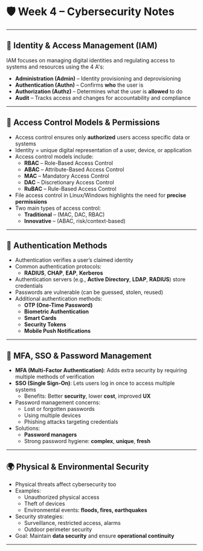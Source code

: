 # 🛡️ Week 4 – Cybersecurity Notes

---

## 👤 Identity & Access Management (IAM)

IAM focuses on managing digital identities and regulating access to systems and resources using the 4 A's:

- **Administration (Admin)** – Identity provisioning and deprovisioning  
- **Authentication (Authn)** – Confirms **who** the user is  
- **Authorization (Authz)** – Determines what the user is **allowed** to do  
- **Audit** – Tracks access and changes for accountability and compliance  

---

## 🔐 Access Control Models & Permissions

- Access control ensures only **authorized** users access specific data or systems  
- Identity = unique digital representation of a user, device, or application  
- Access control models include:
  - **RBAC** – Role-Based Access Control
  - **ABAC** – Attribute-Based Access Control
  - **MAC** – Mandatory Access Control
  - **DAC** – Discretionary Access Control
  - **RuBAC** – Rule-Based Access Control
- File access control in Linux/Windows highlights the need for **precise permissions**  
- Two main types of access control:
  - **Traditional** – (MAC, DAC, RBAC)
  - **Innovative** – (ABAC, risk/context-based)

---

## 🔑 Authentication Methods

- Authentication verifies a user’s claimed identity  
- Common authentication protocols:
  - **RADIUS**, **CHAP**, **EAP**, **Kerberos**  
- Authentication servers (e.g., **Active Directory**, **LDAP**, **RADIUS**) store credentials  
- Passwords are vulnerable (can be guessed, stolen, reused)  
- Additional authentication methods:
  - **OTP (One-Time Password)**
  - **Biometric Authentication**
  - **Smart Cards**
  - **Security Tokens**
  - **Mobile Push Notifications**

---

## 🔐 MFA, SSO & Password Management

- **MFA (Multi-Factor Authentication)**: Adds extra security by requiring multiple methods of verification  
- **SSO (Single Sign-On)**: Lets users log in once to access multiple systems  
  - Benefits: Better **security**, lower **cost**, improved **UX**  
- Password management concerns:
  - Lost or forgotten passwords
  - Using multiple devices
  - Phishing attacks targeting credentials  
- Solutions:
  - **Password managers**
  - Strong password hygiene: **complex**, **unique**, **fresh**

---

## 🌍 Physical & Environmental Security

- Physical threats affect cybersecurity too  
- Examples:
  - Unauthorized physical access
  - Theft of devices
  - Environmental events: **floods, fires, earthquakes**  
- Security strategies:
  - Surveillance, restricted access, alarms
  - Outdoor perimeter security  
- Goal: Maintain **data security** and ensure **operational continuity**

---
